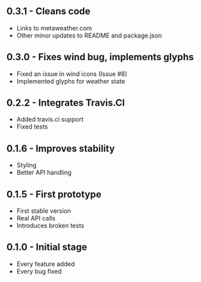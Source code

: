 ## 0.3.1 - Cleans code
* Links to metaweather.com
* Other minor updates to README and package.json

## 0.3.0 - Fixes wind bug, implements glyphs
* Fixed an issue in wind icons (Issue \#8)
* Implemented glyphs for weather state

## 0.2.2 - Integrates Travis.CI
* Added travis.ci support
* Fixed tests

## 0.1.6 - Improves stability
* Styling
* Better API handling

## 0.1.5 - First prototype
* First stable version
* Real API calls
* Introduces broken tests

## 0.1.0 - Initial stage
* Every feature added
* Every bug fixed
